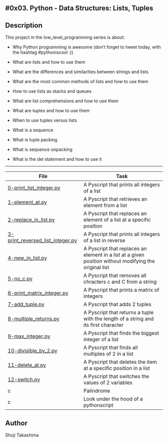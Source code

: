 #0x03. Python - Data Structures: Lists, Tuples
---
## Description

This project in the low_level_programming series is about:

* Why Python programming is awesome (don’t forget to tweet today, with the hashtag #pythoniscool :))

* What are lists and how to use them

* What are the differences and similarities between strings and lists

* What are the most common methods of lists and how to use them

* How to use lists as stacks and queues

* What are list comprehensions and how to use them

* What are tuples and how to use them

* When to use tuples versus lists

* What is a sequence

* What is tuple packing

* What is sequence unpacking

* What is the del statement and how to use it

---
File|Task
---|---
[0-print_list_integer.py ](./0-print_list_integer.py ) | A Pyscript that prints all integers of a list
[1-element_at.py ](./1-element_at.py ) | A Pyscript that retrieves an element from a list
[2-replace_in_list.py ](./2-replace_in_list.py ) | A Pyscript that replaces an element of a list at a specific position
[3-print_reversed_list_integer.py ](./3-print_reversed_list_integer.py ) | A Pyscript that prints all integers of a list in reverse
[4-new_in_list.py ](./4-new_in_list.py ) | A Pyscript that replaces an element in a list at a given position without modifying the original list
[5-no_c.py ](./5-no_c.py ) | A Pyscript that removes all chracters c and C from a string
[6-print_matrix_integer.py ](./6-print_matrix_integer.py ) | A Pyscript that prints a matrix of integers
[7-add_tuple.py ](./7-add_tuple.py ) | A Pyscript that adds 2 tuples
[8-multiple_returns.py ](./8-multiple_returns.py ) | A Pyscript that returns a tuple with the length of a string and its first character
[9-max_integer.py ](./9-max_integer.py ) | A Pyscript that finds the biggest integer of a list
[10-divisible_by_2.py ](./10-divisible_by_2.py ) | A Pyscript that finds all multiples of 2 in a list
[11-delete_at.py ](./11-delete_at.py ) | A Pyscript that deletes the item at a specific position in a list
[12-switch.py ](./12-switch.py ) | A Pyscript that switches the values of 2 variables
c | Palindrome
c | Look under the hood of a pythonscript

## Author
 Shoji Takashima
